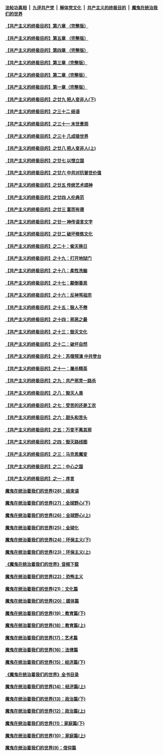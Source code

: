 ####  [法轮功真相](../../../../basic/blob/master/README.md?t=11072213) &nbsp;|&nbsp; [九评共产党](../../../../9ping.md/blob/master/README.md?t=11072213) &nbsp;|&nbsp; [解体党文化](../../../../jtdwh.md/blob/master/README.md?t=11072213)  &nbsp;|&nbsp; [共产主义的终极目的](../../../../gczydzjmd.md/blob/master/README.md?t=11072213) &nbsp;|&nbsp; [魔鬼在统治我们的世界](../../../../mgztzwmdsj.md/blob/master/README.md?t=11072213) 

#### [【共产主义的终极目的】第六章 （完整版）](../pages/nsc422/n11428913.md?t=11072213) 

#### [【共产主义的终极目的】第五章 （完整版）](../pages/nsc422/n11428912.md?t=11072213) 

#### [【共产主义的终极目的】第四章 （完整版）](../pages/nsc422/n11428907.md?t=11072213) 

#### [【共产主义的终极目的】第三章（完整版）](../pages/nsc422/n11428848.md?t=11072213) 

#### [【共产主义的终极目的】第二章（完整版）](../pages/nsc422/n11428831.md?t=11072213) 

#### [【共产主义的终极目的】第一章（完整版）](../pages/nsc422/n11417651.md?t=11072213) 

#### [【共产主义的终极目的】之廿九 把人变非人(下)](../pages/nsc422/n11344140.md?t=11072213) 

#### [【共产主义的终极目的】之三十二 结语](../pages/nsc422/n11360535.md?t=11072213) 

#### [【共产主义的终极目的】之三十一 末世景观](../pages/nsc422/n11351129.md?t=11072213) 

#### [【共产主义的终极目的】之三十 几成狼世界](../pages/nsc422/n11348280.md?t=11072213) 

#### [【共产主义的终极目的】之廿八 把人变非人(上)](../pages/nsc422/n11340492.md?t=11072213) 

#### [【共产主义的终极目的】之廿七 以恨立国](../pages/nsc422/n11336944.md?t=11072213) 

#### [【共产主义的终极目的】之廿六 中共对抗普世价值](../pages/nsc422/n11324785.md?t=11072213) 

#### [【共产主义的终极目的】之廿五 传统艺术颂神](../pages/nsc422/n11296396.md?t=11072213) 

#### [【共产主义的终极目的】之廿四 人伦典范](../pages/nsc422/n11296397.md?t=11072213) 

#### [【共产主义的终极目的】之廿三 富而有德](../pages/nsc422/n11283598.md?t=11072213) 

#### [【共产主义的终极目的】之廿一 神传语言文字](../pages/nsc422/n11263265.md?t=11072213) 

#### [【共产主义的终极目的】之廿二 破坏修炼文化](../pages/nsc422/n11245728.md?t=11072213) 

#### [【共产主义的终极目的】之二十：偷天换日](../pages/nsc422/n11238846.md?t=11072213) 

#### [【共产主义的终极目的】之十九：打开地狱门](../pages/nsc422/n11206376.md?t=11072213) 

#### [【共产主义的终极目的】之十八：柔性洗脑](../pages/nsc422/n11199994.md?t=11072213) 

#### [【共产主义的终极目的】之十七：颠倒善恶](../pages/nsc422/n11179782.md?t=11072213) 

#### [【共产主义的终极目的】之十六：反神骂祖宗](../pages/nsc422/n11166798.md?t=11072213) 

#### [【共产主义的终极目的】之十五：毁人不倦](../pages/nsc422/n11166792.md?t=11072213) 

#### [【共产主义的终极目的】之十四：邪恶之最](../pages/nsc422/n11150249.md?t=11072213) 

#### [【共产主义的终极目的】之十三：毁灭文化](../pages/nsc422/n11135227.md?t=11072213) 

#### [【共产主义的终极目的】之十二：破坏自然](../pages/nsc422/n11135214.md?t=11072213) 

#### [【共产主义的终极目的】之十：苏俄预演 中共登台](../pages/nsc422/n11118424.md?t=11072213) 

#### [【共产主义的终极目的】之十一：屠杀精英](../pages/nsc422/n11118442.md?t=11072213) 

#### [【共产主义的终极目的】之九：共产邪灵一路杀](../pages/nsc422/n11114139.md?t=11072213) 

#### [【共产主义的终极目的】之八：毁灭人类](../pages/nsc422/n11108503.md?t=11072213) 

#### [【共产主义的终极目的】之七：受苦的还是工农](../pages/nsc422/n11101809.md?t=11072213) 

#### [【共产主义的终极目的】之六：甜头和苦头](../pages/nsc422/n11096971.md?t=11072213) 

#### [【共产主义的终极目的】之五：万变不离其邪](../pages/nsc422/n11091285.md?t=11072213) 

#### [【共产主义的终极目的】之四：毁灭路线图](../pages/nsc422/n11086284.md?t=11072213) 

#### [【共产主义的终极目的】之三：马克思魔变](../pages/nsc422/n11061941.md?t=11072213) 

#### [【共产主义的终极目的】之二：中心之国](../pages/nsc422/n11047728.md?t=11072213) 

#### [【共产主义的终极目的】之一：序言](../pages/nsc422/n11086077.md?t=11072213) 

#### [魔鬼在统治着我们的世界(28)：结束语](../pages/nsc422/n10936246.md?t=11072213) 

#### [魔鬼在统治着我们的世界(27)：全球野心(下)](../pages/nsc422/n10928319.md?t=11072213) 

#### [魔鬼在统治着我们的世界(26)：全球野心(上)](../pages/nsc422/n10900318.md?t=11072213) 

#### [魔鬼在统治着我们的世界(25)：全球化](../pages/nsc422/n10788205.md?t=11072213) 

#### [魔鬼在统治着我们的世界(24)：环保主义(下)](../pages/nsc422/n10695307.md?t=11072213) 

#### [魔鬼在统治着我们的世界(23)：环保主义(上)](../pages/nsc422/n10688613.md?t=11072213) 

#### [《魔鬼在统治着我们的世界》音频下载](../pages/nsc422/n10635553.md?t=11072213) 

#### [魔鬼在统治着我们的世界(22)：恐怖主义](../pages/nsc422/n10614727.md?t=11072213) 

#### [魔鬼在统治着我们的世界(21)：文化篇](../pages/nsc422/n10597706.md?t=11072213) 

#### [魔鬼在统治着我们的世界(20)：媒体篇](../pages/nsc422/n10586579.md?t=11072213) 

#### [魔鬼在统治着我们的世界(19)：教育篇(下)](../pages/nsc422/n10564808.md?t=11072213) 

#### [魔鬼在统治着我们的世界(18)：教育篇(上)](../pages/nsc422/n10526970.md?t=11072213) 

#### [魔鬼在统治着我们的世界(17)：艺术篇](../pages/nsc422/n10499093.md?t=11072213) 

#### [魔鬼在统治着我们的世界(16)：法律篇](../pages/nsc422/n10485969.md?t=11072213) 

#### [魔鬼在统治着我们的世界(15)：经济篇(下)](../pages/nsc422/n10469975.md?t=11072213) 

#### [《魔鬼在统治着我们的世界》全书目录](../pages/nsc422/n10464261.md?t=11072213) 

#### [魔鬼在统治着我们的世界(14)：经济篇(上)](../pages/nsc422/n10457370.md?t=11072213) 

#### [魔鬼在统治着我们的世界(13)：政治篇(下)](../pages/nsc422/n10448270.md?t=11072213) 

#### [魔鬼在统治着我们的世界(12)：政治篇(上)](../pages/nsc422/n10444576.md?t=11072213) 

#### [魔鬼在统治着我们的世界(11)：家庭篇(下)](../pages/nsc422/n10440961.md?t=11072213) 

#### [魔鬼在统治着我们的世界(10)：家庭篇(上)](../pages/nsc422/n10435448.md?t=11072213) 

#### [魔鬼在统治着我们的世界(9)：信仰篇](../pages/nsc422/n10432159.md?t=11072213) 

